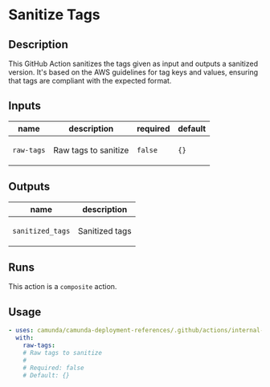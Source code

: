 # Sanitize Tags

## Description

This GitHub Action sanitizes the tags given as input and outputs a sanitized version. It's based on the AWS guidelines for tag keys and values, ensuring that tags are compliant with the expected format.


## Inputs

| name | description | required | default |
| --- | --- | --- | --- |
| `raw-tags` | <p>Raw tags to sanitize</p> | `false` | `{}` |


## Outputs

| name | description |
| --- | --- |
| `sanitized_tags` | <p>Sanitized tags</p> |


## Runs

This action is a `composite` action.

## Usage

```yaml
- uses: camunda/camunda-deployment-references/.github/actions/internal-sanitize-tags@main
  with:
    raw-tags:
    # Raw tags to sanitize
    #
    # Required: false
    # Default: {}
```
